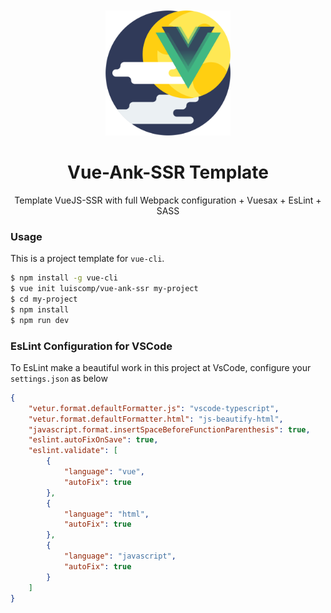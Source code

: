 <div style="margin-top: 50px">
    <p align="center">
        <img src="assets/ank_icon.png?v=4&s=200" width="200" height="200" alt="Icon modifyed per @luiscomp from a icon made by Freepik from www.flaticon.com">
    </p>
    <h1 align="center">Vue-Ank-SSR Template</h1>
    <p align="center">Template VueJS-SSR with full Webpack configuration + Vuesax + EsLint + SASS</p>
</div>

### Usage
This is a project template for `vue-cli`.
``` bash 
$ npm install -g vue-cli
$ vue init luiscomp/vue-ank-ssr my-project
$ cd my-project
$ npm install
$ npm run dev
```

### EsLint Configuration for VSCode
To EsLint make a beautiful work in this project at VsCode, configure your `settings.json` as below
``` json
{
    "vetur.format.defaultFormatter.js": "vscode-typescript",
    "vetur.format.defaultFormatter.html": "js-beautify-html",
    "javascript.format.insertSpaceBeforeFunctionParenthesis": true,
    "eslint.autoFixOnSave": true,
    "eslint.validate": [
        {
            "language": "vue",
            "autoFix": true
        },
        {
            "language": "html",
            "autoFix": true
        },
        {
            "language": "javascript",
            "autoFix": true
        }
    ]
}
```
